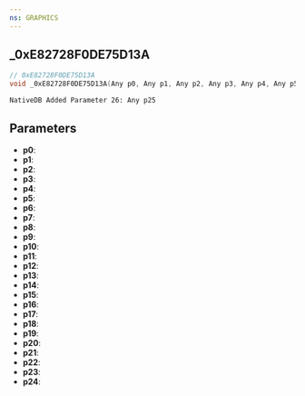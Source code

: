 ```yaml
---
ns: GRAPHICS
---
```

## _0xE82728F0DE75D13A

```c
// 0xE82728F0DE75D13A
void _0xE82728F0DE75D13A(Any p0, Any p1, Any p2, Any p3, Any p4, Any p5, Any p6, Any p7, Any p8, Any p9, Any p10, Any p11, Any p12, Any p13, Any p14, Any p15, Any p16, Any p17, Any p18, Any p19, Any p20, Any p21, Any p22, Any p23, Any p24);
```

```
NativeDB Added Parameter 26: Any p25
```

## Parameters
* **p0**: 
* **p1**: 
* **p2**: 
* **p3**: 
* **p4**: 
* **p5**: 
* **p6**: 
* **p7**: 
* **p8**: 
* **p9**: 
* **p10**: 
* **p11**: 
* **p12**: 
* **p13**: 
* **p14**: 
* **p15**: 
* **p16**: 
* **p17**: 
* **p18**: 
* **p19**: 
* **p20**: 
* **p21**: 
* **p22**: 
* **p23**: 
* **p24**: 

